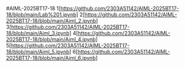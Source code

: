 #AIML-2025BT17-18
1[https://github.com/2303A51142/AIML-2025BT17-18/blob/main/Lab%201.ipynb]
2[https://github.com/2303A51142/AIML-2025BT17-18/blob/main/Aiml_2.ipynb]
3[https://github.com/2303A51142/AIML-2025BT17-18/blob/main/Aiml_3.ipynb]
4[https://github.com/2303A51142/AIML-2025BT17-18/blob/main/Aiml_4.ipynb]
5[https://github.com/2303A51142/AIML-2025BT17-18/blob/main/Aiml_5.ipynb]
6[https://github.com/2303A51142/AIML-2025BT17-18/blob/main/Aiml_6.ipynb]

